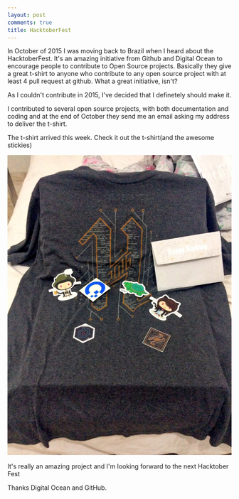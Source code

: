 ```yaml
---
layout: post
comments: true
title: HacktoberFest
---
```


In October of 2015 I was moving back to Brazil when I heard about the HacktoberFest. It's an amazing initiative from Github and Digital Ocean to encourage people to contribute to Open Source projects. Basically they give a great t-shirt to anyone who contribute to any open source project with at least 4 pull request at github. What a great initiative, isn't?

As I couldn't contribute in 2015, I've decided that I definetely should make it.

I contributed to several open source projects, with both documentation and coding and at the end of October they send me an email asking my address to deliver the t-shirt.

The t-shirt arrived this week. Check it out the t-shirt(and the awesome stickies)

![Step 1](/images/hacktober_fest.jpg)

It's really an amazing project and I'm looking forward to the next Hacktober Fest

Thanks Digital Ocean and GitHub.
